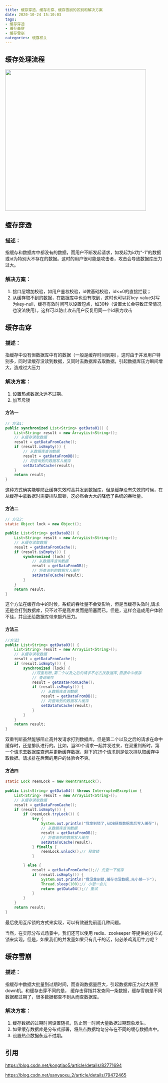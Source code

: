 ```yaml
---
title: 缓存穿透、缓存击穿、缓存雪崩的区别和解决方案
date: 2020-10-24 15:10:03
tags: 
- 缓存穿透
- 缓存击穿
- 缓存雪崩
categories: 缓存相关
---
```


## 缓存处理流程

<p><img src="/assets/blogImg/缓存穿透、缓存击穿、缓存雪崩的区别和解决方案_01.png" width="450"></p>

## 缓存穿透

### 描述：

指缓存和数据库中都没有的数据，而用户不断发起请求，如发起为id为“-1”的数据或id为特别大不存在的数据。这时的用户很可能是攻击者，攻击会导致数据库压力过大。

### 解决方案：

1. 接口层增加校验，如用户鉴权校验，id做基础校验，id<=0的直接拦截；
2. 从缓存取不到的数据，在数据库中也没有取到，这时也可以将key-value对写为key-null，缓存有效时间可以设置短点，如30秒（设置太长会导致正常情况也没法使用）。这样可以防止攻击用户反复用同一个id暴力攻击

## 缓存击穿

### 描述：

指缓存中没有但数据库中有的数据（一般是缓存时间到期），这时由于并发用户特别多，同时读缓存没读到数据，又同时去数据库去取数据，引起数据库压力瞬间增大，造成过大压力

### 解决方案：

1. 设置热点数据永远不过期。
2. 加互斥锁
#### 方法一
```java
// 方法1:
public synchronized List<String> getData01() {
    List<String> result = new ArrayList<String>();
    // 从缓存读取数据
    result = getDataFromCache();
    if (result.isEmpty()) {
        // 从数据库查询数据
        result = getDataFromDB();
        // 将查询到的数据写入缓存
        setDataToCache(result);
    }
    return result;
}
```
这种方式确实能够防止缓存失效时高并发到数据库，但是缓存没有失效的时候，在从缓存中拿数据时需要排队取锁，这必然会大大的降低了系统的吞吐量。

#### 方法二

```java
// 方法2:
static Object lock = new Object();

public List<String> getData02() {
    List<String> result = new ArrayList<String>();
    // 从缓存读取数据
    result = getDataFromCache();
    if (result.isEmpty()) {
        synchronized (lock) {
            // 从数据库查询数据
            result = getDataFromDB();
            // 将查询到的数据写入缓存
            setDataToCache(result);
        }
    }
    return result;
}
```

这个方法在缓存命中的时候，系统的吞吐量不会受影响，但是当缓存失效时,请求还是会打到数据库，只不过不是高并发而是阻塞而已。但是，这样会造成用户体验不佳，并且还给数据库带来额外压力。

#### 方法三

```java
//方法3
public List<String> getData03() {
    List<String> result = new ArrayList<String>();
    // 从缓存读取数据
    result = getDataFromCache();
    if (result.isEmpty()) {
        synchronized (lock) {
            //双重判断,第二个以及之后的请求不必去找数据库,直接命中缓存
            // 查询缓存
            result = getDataFromCache();
            if (result.isEmpty()) {
                // 从数据库查询数据
                result = getDataFromDB();
                // 将查询到的数据写入缓存
                setDataToCache(result);
            }
        }
    }
    return result;
}
```

双重判断虽然能够阻止高并发请求打到数据库，但是第二个以及之后的请求在命中缓存时，还是排队进行的。比如，当30个请求一起并发过来，在双重判断时，第一个请求去数据库查询并更新缓存数据，剩下的29个请求则是依次排队取缓存中取数据。请求排在后面的用户的体验会不爽。

#### 方法四

```java
static Lock reenLock = new ReentrantLock();
 
public List<String> getData04() throws InterruptedException {
    List<String> result = new ArrayList<String>();
    // 从缓存读取数据
    result = getDataFromCache();
    if (result.isEmpty()) {
        if (reenLock.tryLock()) {
            try {
                System.out.println("我拿到锁了,从DB获取数据库后写入缓存");
                // 从数据库查询数据
                result = getDataFromDB();
                // 将查询到的数据写入缓存
                setDataToCache(result);
            } finally {
                reenLock.unlock();// 释放锁
            }

        } else {
            result = getDataFromCache();// 先查一下缓存
            if (result.isEmpty()) {
                System.out.println("我没拿到锁,缓存也没数据,先小憩一下");
                Thread.sleep(100);// 小憩一会儿
                return getData04();// 重试
            }
        }
    }
    return result;
}
```

最后使用互斥锁的方式来实现，可以有效避免前面几种问题。

当然，在实际分布式场景中，我们还可以使用 redis、zookeeper 等提供的分布式锁来实现。但是，如果我们的并发量如果只有几千的话，何必杀鸡焉用牛刀呢？

## 缓存雪崩

### 描述：

指缓存中数据大批量到过期时间，而查询数据量巨大，引起数据库压力过大甚至down机。和缓存击穿不同的是，    缓存击穿指并发查同一条数据，缓存雪崩是不同数据都过期了，很多数据都查不到从而查数据库。

### 解决方案：

1. 缓存数据的过期时间设置随机，防止同一时间大量数据过期现象发生。
2. 如果缓存数据库是分布式部署，将热点数据均匀分布在不同的缓存数据库中。
3. 设置热点数据永远不过期。

## 引用

https://blog.csdn.net/kongtiao5/article/details/82771694

https://blog.csdn.net/sanyaoxu_2/article/details/79472465